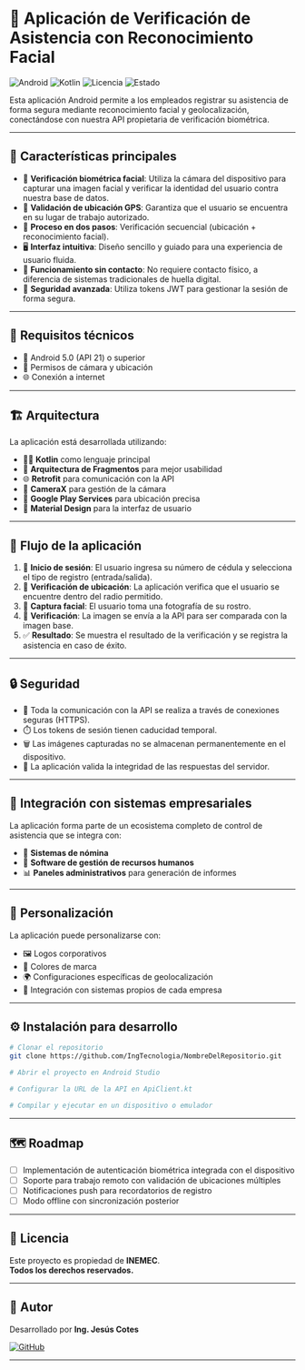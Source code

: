 # 📱 Aplicación de Verificación de Asistencia con Reconocimiento Facial

![Android](https://img.shields.io/badge/Android-5.0%2B-green?logo=android)
![Kotlin](https://img.shields.io/badge/Kotlin-1.8%2B-orange?logo=kotlin)
![Licencia](https://img.shields.io/badge/Licencia-INEMEC-red)
![Estado](https://img.shields.io/badge/Estado-En%20Desarrollo-blue)

Esta aplicación Android permite a los empleados registrar su asistencia de forma segura mediante reconocimiento facial y geolocalización, conectándose con nuestra API propietaria de verificación biométrica.

---

## 🚀 Características principales

- 🧠 **Verificación biométrica facial**: Utiliza la cámara del dispositivo para capturar una imagen facial y verificar la identidad del usuario contra nuestra base de datos.
- 📍 **Validación de ubicación GPS**: Garantiza que el usuario se encuentra en su lugar de trabajo autorizado.
- 🔄 **Proceso en dos pasos**: Verificación secuencial (ubicación + reconocimiento facial).
- 🖥️ **Interfaz intuitiva**: Diseño sencillo y guiado para una experiencia de usuario fluida.
- 🤝 **Funcionamiento sin contacto**: No requiere contacto físico, a diferencia de sistemas tradicionales de huella digital.
- 🔐 **Seguridad avanzada**: Utiliza tokens JWT para gestionar la sesión de forma segura.

---

## 🧩 Requisitos técnicos

- 📱 Android 5.0 (API 21) o superior
- 🎥 Permisos de cámara y ubicación
- 🌐 Conexión a internet

---

## 🏗️ Arquitectura

La aplicación está desarrollada utilizando:

- 🧑‍💻 **Kotlin** como lenguaje principal
- 🧩 **Arquitectura de Fragmentos** para mejor usabilidad
- 🌐 **Retrofit** para comunicación con la API
- 🎥 **CameraX** para gestión de la cámara
- 📍 **Google Play Services** para ubicación precisa
- 🎨 **Material Design** para la interfaz de usuario

---

## 🔄 Flujo de la aplicación

1. 🔑 **Inicio de sesión**: El usuario ingresa su número de cédula y selecciona el tipo de registro (entrada/salida).
2. 📍 **Verificación de ubicación**: La aplicación verifica que el usuario se encuentre dentro del radio permitido.
3. 🤳 **Captura facial**: El usuario toma una fotografía de su rostro.
4. 🔎 **Verificación**: La imagen se envía a la API para ser comparada con la imagen base.
5. ✅ **Resultado**: Se muestra el resultado de la verificación y se registra la asistencia en caso de éxito.

---

## 🔒 Seguridad

- 🔐 Toda la comunicación con la API se realiza a través de conexiones seguras (HTTPS).
- ⏱️ Los tokens de sesión tienen caducidad temporal.
- 🗑️ Las imágenes capturadas no se almacenan permanentemente en el dispositivo.
- 🧩 La aplicación valida la integridad de las respuestas del servidor.

---

## 🏢 Integración con sistemas empresariales

La aplicación forma parte de un ecosistema completo de control de asistencia que se integra con:

- 🧾 **Sistemas de nómina**
- 👥 **Software de gestión de recursos humanos**
- 📊 **Paneles administrativos** para generación de informes

---

## 🎨 Personalización

La aplicación puede personalizarse con:

- 🖼️ Logos corporativos
- 🎨 Colores de marca
- 🌍 Configuraciones específicas de geolocalización
- 🔌 Integración con sistemas propios de cada empresa

---

## ⚙️ Instalación para desarrollo

```bash
# Clonar el repositorio
git clone https://github.com/IngTecnologia/NombreDelRepositorio.git

# Abrir el proyecto en Android Studio

# Configurar la URL de la API en ApiClient.kt

# Compilar y ejecutar en un dispositivo o emulador
```

---

## 🗺️ Roadmap

- [ ] Implementación de autenticación biométrica integrada con el dispositivo
- [ ] Soporte para trabajo remoto con validación de ubicaciones múltiples
- [ ] Notificaciones push para recordatorios de registro
- [ ] Modo offline con sincronización posterior

---

## 📄 Licencia

Este proyecto es propiedad de **INEMEC**.  
**Todos los derechos reservados.**

---

## 👤 Autor

Desarrollado por **Ing. Jesús Cotes**

[![GitHub](https://img.shields.io/badge/GitHub-@IngTecnologia-black?logo=github)](https://github.com/IngTecnologia)

---
